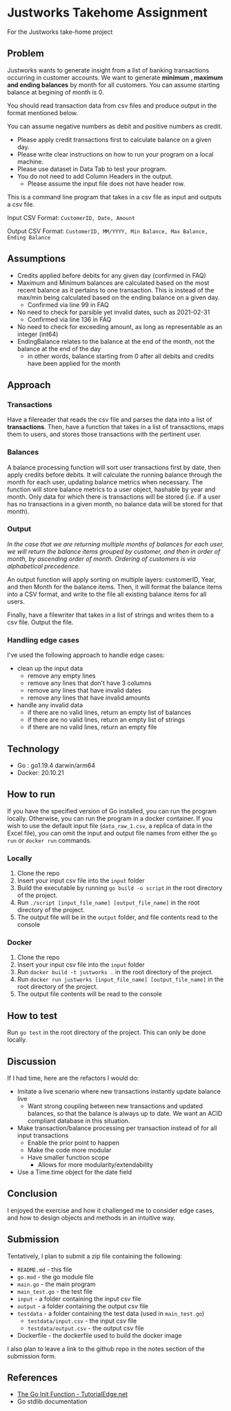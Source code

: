 # Justworks Takehome Assignment

For the Justworks take-home project

## Problem

Justworks wants to generate insight from a list of banking transactions occurring in customer accounts. We want to generate **minimum , maximum and ending balances** by month for all customers. You can assume starting balance at begining of month is 0.

You should read transaction data from csv files and produce output in the format mentioned below.

You can assume negative numbers as debit and positive numbers as credit.

- Please apply credit transactions first to calculate balance on a given day.  
- Please write clear instructions on how to run your program on a local machine.
- Please use dataset in Data Tab to test your program.
- You do not need to add Column Headers in the output.
  - Please assume the input file does not have header row.

This is a command line program that takes in a csv file as input and outputs a csv file.

Input CSV Format:
`CustomerID, Date, Amount`

Output CSV Format:
`CustomerID, MM/YYYY, Min Balance, Max Balance, Ending Balance`

## Assumptions

- Credits applied before debits for any given day (confirmed in FAQ)
- Maximum and Minimum balances are calculated based on the most recent balance as it pertains to one transaction. This is instead of the max/min being calculated based on the ending balance on a given day.
  - Confirmed via line 99 in FAQ
- No need to check for parsible yet invalid dates, such as 2021-02-31
  - Confirmed via line 136 in FAQ
- No need to check for exceeding amount, as long as representable as an integer (int64)
- EndingBalance relates to the balance at the end of the month, not the balance at the end of the day
  - in other words, balance starting from 0 after all debits and credits have been applied for the month

## Approach

### Transactions

Have a filereader that reads the csv file and parses the data into a list of **transactions**. Then, have a function that takes in a list of transactions, maps them to users, and stores those transactions with the pertinent user.

### Balances

A balance processing function will sort user transactions first by date, then apply credits before debits. It will calculate the running balance through the month for each user, updating balance metrics when necessary. The function will store balance metrics to a user object, hashable by year and month. Only data for which there is transactions will be stored (i.e. if a user has no transactions in a given month, no balance data will be stored for that month).

### Output

*In the case that we are returning multiple months of balances for each user, we will return the balance items grouped by customer, and then in order of month, by ascending order of month. Ordering of customers is via alphabetical precedence.*

An output function will apply sorting on multiple layers: customerID, Year, and then Month for the balance items. Then, it will format the balance items into a CSV format, and write to the file all existing balance items for all users.

Finally, have a filewriter that takes in a list of strings and writes them to a csv file. Output the file.

### Handling edge cases

I've used the following approach to handle edge cases:

- clean up the input data
  - remove any empty lines
  - remove any lines that don't have 3 columns
  - remove any lines that have invalid dates
  - remove any lines that have invalid amounts
- handle any invalid data
  - if there are no valid lines, return an empty list of balances
  - if there are no valid lines, return an empty list of strings
  - if there are no valid lines, return an empty file

## Technology

- Go : go1.19.4 darwin/arm64
- Docker: 20.10.21

## How to run

If you have the specified version of Go installed, you can run the program locally. Otherwise, you can run the program in a docker container. If you wish to use the default input file (`data_raw_1.csv`, a replica of data in the Excel file), you can omit the input and output file names from either the `go run` or `docker run` commands.

### Locally

1. Clone the repo
2. Insert your input csv file into the `input` folder
3. Build the executable by running `go build -o script` in the root directory of the project.
4. Run `./script [input_file_name] [output_file_name]` in the root directory of the project.
5. The output file will be in the `output` folder, and file contents read to the console

### Docker

1. Clone the repo
2. Insert your input csv file into the `input` folder
3. Run `docker build -t justworks .` in the root directory of the project.
4. Run `docker run justworks [input_file_name] [output_file_name]` in the root directory of the project.
5. The output file contents will be read to the console

## How to test

Run `go test` in the root directory of the project. This can only be done locally.

## Discussion

If I had time, here are the refactors I would do:

- Imitate a live scenario where new transactions instantly update balance live
  - Want strong coupling between new transactions and updated balances, so that the balance is always up to date. We want an ACID compliant database in this situation.
- Make transaction/balance processing per transaction instead of for all input transactions
  - Enable the prior point to happen
  - Make the code more modular
  - Have smaller function scope
    - Allows for more modularity/extendability
- Use a Time.time object for the date field

## Conclusion

I enjoyed the exercise and how it challenged me to consider edge cases, and how to design objects and methods in an intuitive way.

## Submission

Tentatively, I plan to submit a zip file containing the following:

- `README.md` - this file
- `go.mod` - the go module file
- `main.go` - the main program
- `main_test.go` - the test file
- `input` - a folder containing the input csv file
- `output` - a folder containing the output csv file
- `testdata` - a folder containing the test data (used in `main_test.go`)
  - `testdata/input.csv` - the input csv file
  - `testdata/output.csv` - the output csv file
- Dockerfile - the dockerfile used to build the docker image

I also plan to leave a link to the github repo in the notes section of the submission form.

## References

- [The Go Init Function - TutorialEdge.net](https://tutorialedge.net/golang/the-go-init-function/)
- Go stdlib documentation
